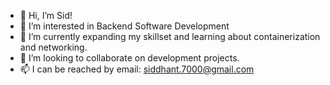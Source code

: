 - 👋 Hi, I’m Sid!
- 👀 I’m interested in Backend Software Development
- 🌱 I’m currently expanding my skillset and learning about containerization and networking. 
- 🤝 I’m looking to collaborate on development projects.
- 📫 I can be reached by email: siddhant.7000@gmail.com

<!---
siddhant-28/siddhant-28 is a ✨ special ✨ repository because its `README.md` (this file) appears on your GitHub profile.
You can click the Preview link to take a look at your changes.
--->
